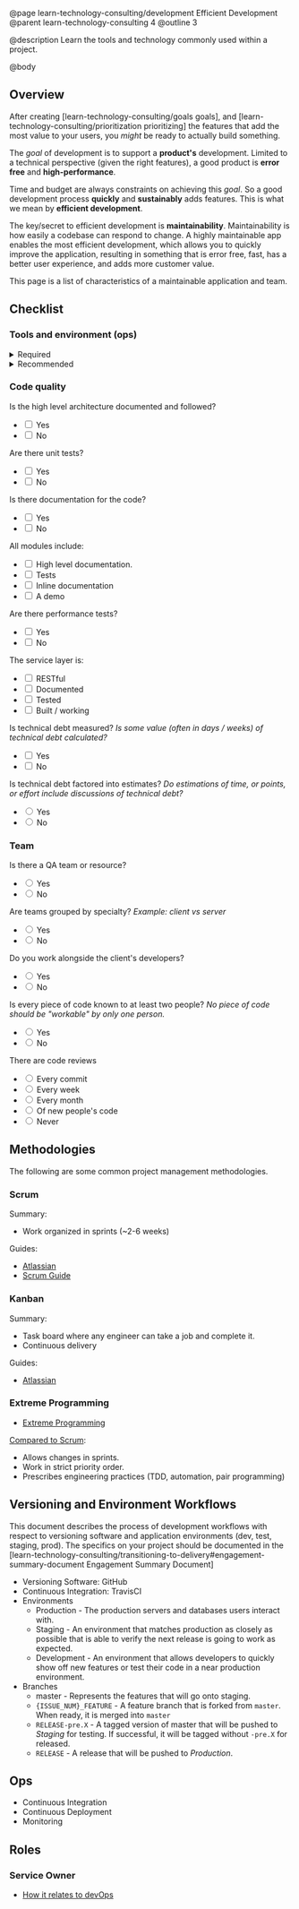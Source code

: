 @page learn-technology-consulting/development Efficient Development
@parent learn-technology-consulting 4
@outline 3

@description Learn the tools and technology commonly used within a project.

@body

## Overview

After creating [learn-technology-consulting/goals goals], and [learn-technology-consulting/prioritization prioritizing] the
features that add the most value to your users, you _might_ be ready to actually build something.

The _goal_ of development is to support a __product's__
development. Limited to a technical perspective (given
the right features), a
good product is __error free__ and __high-performance__.

Time and budget are always constraints on achieving this _goal_. So a good development process __quickly__
and __sustainably__ adds  features. This is
what we mean by __efficient development__.

The key/secret to efficient development is __maintainability__. Maintainability is how easily a codebase can respond to change. A highly maintainable app enables the most efficient development, which allows you to quickly improve the application, resulting in something that is error free, fast, has a better user experience,
and adds more customer value.

This page is a list of characteristics of a maintainable
application and team.



## Checklist

### Tools and environment (ops)

<details>
<summary>Required</summary>

Source control is:

<input type="checkbox"/> Used

<input type="checkbox"/> Git

<input type="checkbox"/> Used with a branch and merge strategy.

An issue tracker is:

<input type="checkbox"/> Used

<input type="checkbox"/> Integrated with source control.

<input type="checkbox"/> Used by non developers.

The following environments exist

<input type="checkbox"/> Development

<input type="checkbox"/> Test

<input type="checkbox"/> Staging

<input type="checkbox"/> Production

A 1-3 step process for the following exist:

<input type="checkbox"/> Setting up a development environment

<input type="checkbox"/> Testing the application.

<input type="checkbox"/> Building the application into a production distributable.

<input type="checkbox"/> Deploy to test and staging.- <input type="checkbox"/>

Continuous Integration:

<input type="checkbox"/> Exists

<input type="checkbox"/> Runs on all commits / pushes

Continuous Integration:

<input type="checkbox"/> Exists

</details>

<details>
<summary>Recommended</summary>

Portability:

<input type="checkbox"/> __Containerized microservices__ - The application self-documents the environment in which it runs. That documentation is widely known (Example: docker files)

Cloud Deployment:

<input type="checkbox"/> The application is able to be started and stopped on new machines easily.

<input type="checkbox"/> New machines are able to be created easily.

<input type="checkbox"/> New machines are able to be created across multiple platforms.

Monitoring:

<input type="checkbox"/> Vital app performance characteristics are measured (errors, CPU, Memory)

<input type="checkbox"/> Errors (client and server side) are automatically emailed to team

Reporting:

<input type="checkbox"/> Vital app performance characteristics are reported and analyzed every 1-6 weeks

</details>

### Code quality

Is the high level architecture documented and followed?

- <input type="checkbox"/> Yes
- <input type="checkbox"/> No

Are there unit tests?

- <input type="checkbox"/> Yes
- <input type="checkbox"/> No


Is there documentation for the code?

- <input type="checkbox"/> Yes
- <input type="checkbox"/> No

All modules include:

- <input type="checkbox"/> High level documentation.
- <input type="checkbox"/> Tests
- <input type="checkbox"/> Inline documentation
- <input type="checkbox"/> A demo

Are there performance tests?

- <input type="checkbox"/> Yes
- <input type="checkbox"/> No

The service layer is:

- <input type="checkbox"/> RESTful
- <input type="checkbox"/> Documented
- <input type="checkbox"/> Tested
- <input type="checkbox"/> Built / working

Is technical debt measured? _Is some value (often in days / weeks) of technical debt calculated?_

- <input type="checkbox"/> Yes
- <input type="checkbox"/> No

Is technical debt factored into estimates? _Do estimations of time, or points, or effort include discussions of technical debt?_

- <input type="radio"/> Yes
- <input type="radio"/> No

### Team


Is there a QA team or resource?

- <input type="radio"/> Yes
- <input type="radio"/> No

Are teams grouped by specialty? _Example: client vs server_

- <input type="radio"/> Yes
- <input type="radio"/> No

Do you work alongside the client's developers?

- <input type="radio"/> Yes
- <input type="radio"/> No

Is every piece of code known to at least two people? _No piece of code should be "workable" by only one person._

- <input type="radio"/> Yes
- <input type="radio"/> No

There are code reviews

- <input type="radio"/> Every commit
- <input type="radio"/> Every week
- <input type="radio"/> Every month
- <input type="radio"/> Of new people's code
- <input type="radio"/> Never


## Methodologies

The following are some common project management methodologies.

### Scrum

Summary:

- Work organized in sprints (~2-6 weeks)

Guides:


- [Atlassian](https://www.atlassian.com/agile/scrum)
- [Scrum Guide](https://www.scrumguides.org/scrum-guide.html)

### Kanban

Summary:

- Task board where any engineer can take a job
  and complete it.
- Continuous delivery

Guides:

- [Atlassian](https://www.atlassian.com/agile/kanban)

### Extreme Programming

- [Extreme Programming](http://www.extremeprogramming.org/)

[Compared to Scrum](https://www.mountaingoatsoftware.com/blog/differences-between-scrum-and-extreme-programming):

- Allows changes in sprints.
- Work in strict priority order.
- Prescribes engineering practices (TDD, automation, pair programming)

## Versioning and Environment Workflows

This document describes the process of development workflows with respect to versioning software and application environments (dev, test, staging, prod). The specifics on your project should be documented in the
[learn-technology-consulting/transitioning-to-delivery#engagement-summary-document Engagement Summary Document]

- Versioning Software: GitHub
- Continuous Integration: TravisCI
- Environments
  - Production - The production servers and databases users interact with.
  - Staging - An environment that matches production as closely as possible that
    is able to verify the next release is going to work as expected.
  - Development - An environment that allows developers to quickly show off
    new features or test their code in a near production environment.
- Branches
  - master - Represents the features that will go onto staging.
  - `{ISSUE_NUM}_FEATURE` - A feature branch that is forked from `master`.  When ready, it is merged into `master`
  - `RELEASE-pre.X` - A tagged version of master that will be pushed to _Staging_ for testing.  If successful, it will be tagged without `-pre.X` for released.
  - `RELEASE` - A release that will be pushed to _Production_.  

## Ops

- Continuous Integration
- Continuous Deployment
- Monitoring




## Roles

### Service Owner

- [How it relates to devOps](https://www.atlassian.com/agile/devops)
